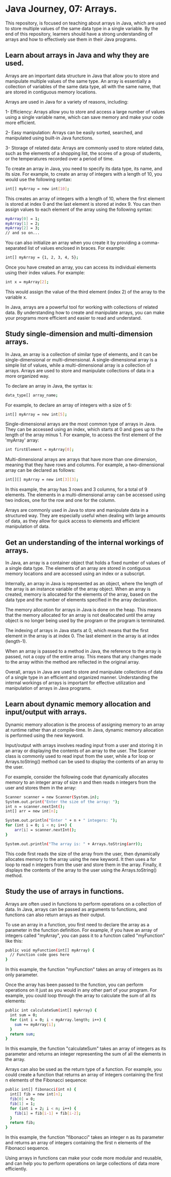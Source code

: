 # Java Journey, 07: Arrays.

This repository, is focused on teaching about arrays in Java, which are used to store multiple values of the same data type in a single variable. By the end of this repository, learners should have a strong understanding of arrays and how to effectively use them in their Java programs.

## Learn about arrays in Java and why they are used.

Arrays are an important data structure in Java that allow you to store and manipulate multiple values of the same type. An array is essentially a collection of variables of the same data type, all with the same name, that are stored in contiguous memory locations.

Arrays are used in Java for a variety of reasons, including:

1- Efficiency: Arrays allow you to store and access a large number of values using a single variable name, which can save memory and make your code more efficient.

2- Easy manipulation: Arrays can be easily sorted, searched, and manipulated using built-in Java functions.

3- Storage of related data: Arrays are commonly used to store related data, such as the elements of a shopping list, the scores of a group of students, or the temperatures recorded over a period of time.

To create an array in Java, you need to specify its data type, its name, and its size. For example, to create an array of integers with a length of 10, you would use the following syntax:

```bash
int[] myArray = new int[10];
```

This creates an array of integers with a length of 10, where the first element is stored at index 0 and the last element is stored at index 9. You can then assign values to each element of the array using the following syntax:

```bash
myArray[0] = 1;
myArray[1] = 2;
myArray[2] = 3;
// and so on...
```

You can also initialize an array when you create it by providing a comma-separated list of values enclosed in braces. For example:

```bash
int[] myArray = {1, 2, 3, 4, 5};
```

Once you have created an array, you can access its individual elements using their index values. For example:

```bash
int x = myArray[2];
```

This would assign the value of the third element (index 2) of the array to the variable x.

In Java, arrays are a powerful tool for working with collections of related data. By understanding how to create and manipulate arrays, you can make your programs more efficient and easier to read and understand.

## Study single-dimension and multi-dimension arrays.

In Java, an array is a collection of similar type of elements, and it can be single-dimensional or multi-dimensional. A single-dimensional array is a simple list of values, while a multi-dimensional array is a collection of arrays. Arrays are used to store and manipulate collections of data in a more organized way.

To declare an array in Java, the syntax is:

```bash
data_type[] array_name;
```

For example, to declare an array of integers with a size of 5:

```bash
int[] myArray = new int[5];
```

Single-dimensional arrays are the most common type of arrays in Java. They can be accessed using an index, which starts at 0 and goes up to the length of the array minus 1. For example, to access the first element of the 'myArray' array:

```bash
int firstElement = myArray[0];
```

Multi-dimensional arrays are arrays that have more than one dimension, meaning that they have rows and columns. For example, a two-dimensional array can be declared as follows:

```bash
int[][] myArray = new int[3][3];
```

In this example, the array has 3 rows and 3 columns, for a total of 9 elements. The elements in a multi-dimensional array can be accessed using two indices, one for the row and one for the column.

Arrays are commonly used in Java to store and manipulate data in a structured way. They are especially useful when dealing with large amounts of data, as they allow for quick access to elements and efficient manipulation of data.

## Get an understanding of the internal workings of arrays.

In Java, an array is a container object that holds a fixed number of values of a single data type. The elements of an array are stored in contiguous memory locations and are accessed using an index or a subscript.

Internally, an array in Java is represented as an object, where the length of the array is an instance variable of the array object. When an array is created, memory is allocated for the elements of the array, based on the data type and the number of elements specified in the array declaration.

The memory allocation for arrays in Java is done on the heap. This means that the memory allocated for an array is not deallocated until the array object is no longer being used by the program or the program is terminated.

The indexing of arrays in Java starts at 0, which means that the first element in the array is at index 0. The last element in the array is at index (length-1).

When an array is passed to a method in Java, the reference to the array is passed, not a copy of the entire array. This means that any changes made to the array within the method are reflected in the original array.

Overall, arrays in Java are used to store and manipulate collections of data of a single type in an efficient and organized manner. Understanding the internal workings of arrays is important for effective utilization and manipulation of arrays in Java programs.

## Learn about dynamic memory allocation and input/output with arrays.

Dynamic memory allocation is the process of assigning memory to an array at runtime rather than at compile-time. In Java, dynamic memory allocation is performed using the new keyword.

Input/output with arrays involves reading input from a user and storing it in an array or displaying the contents of an array to the user. The Scanner class is commonly used to read input from the user, while a for loop or Arrays.toString() method can be used to display the contents of an array to the user.

For example, consider the following code that dynamically allocates memory to an integer array of size n and then reads n integers from the user and stores them in the array:

```bash
Scanner scanner = new Scanner(System.in);
System.out.print("Enter the size of the array: ");
int n = scanner.nextInt();
int[] arr = new int[n];

System.out.println("Enter " + n + " integers: ");
for (int i = 0; i < n; i++) {
    arr[i] = scanner.nextInt();
}

System.out.println("The array is: " + Arrays.toString(arr));

```

This code first reads the size of the array from the user, then dynamically allocates memory to the array using the new keyword. It then uses a for loop to read n integers from the user and store them in the array. Finally, it displays the contents of the array to the user using the Arrays.toString() method.

## Study the use of arrays in functions.

Arrays are often used in functions to perform operations on a collection of data. In Java, arrays can be passed as arguments to functions, and functions can also return arrays as their output.

To use an array in a function, you first need to declare the array as a parameter in the function definition. For example, if you have an array of integers called "myArray", you can pass it to a function called "myFunction" like this:

```bash
public void myFunction(int[] myArray) {
  // Function code goes here
}
```

In this example, the function "myFunction" takes an array of integers as its only parameter.

Once the array has been passed to the function, you can perform operations on it just as you would in any other part of your program. For example, you could loop through the array to calculate the sum of all its elements:

```bash
public int calculateSum(int[] myArray) {
  int sum = 0;
  for (int i = 0; i < myArray.length; i++) {
    sum += myArray[i];
  }
  return sum;
}
```

In this example, the function "calculateSum" takes an array of integers as its parameter and returns an integer representing the sum of all the elements in the array.

Arrays can also be used as the return type of a function. For example, you could create a function that returns an array of integers containing the first n elements of the Fibonacci sequence:

```bash
public int[] fibonacci(int n) {
  int[] fib = new int[n];
  fib[0] = 0;
  fib[1] = 1;
  for (int i = 2; i < n; i++) {
    fib[i] = fib[i-1] + fib[i-2];
  }
  return fib;
}
```

In this example, the function "fibonacci" takes an integer n as its parameter and returns an array of integers containing the first n elements of the Fibonacci sequence.

Using arrays in functions can make your code more modular and reusable, and can help you to perform operations on large collections of data more efficiently.
